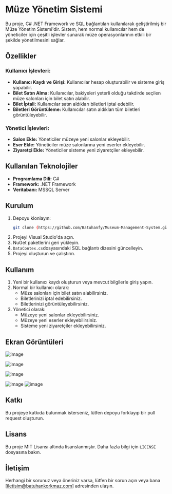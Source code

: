 

# Müze Yönetim Sistemi

Bu proje, C# .NET Framework ve SQL bağlantıları kullanılarak geliştirilmiş bir Müze Yönetim Sistemi'dir. Sistem, hem normal kullanıcılar hem de yöneticiler için çeşitli işlevler sunarak müze operasyonlarının etkili bir şekilde yönetilmesini sağlar.

## Özellikler

### Kullanıcı İşlevleri:
- **Kullanıcı Kaydı ve Girişi:** Kullanıcılar hesap oluşturabilir ve sisteme giriş yapabilir.
- **Bilet Satın Alma:** Kullanıcılar, bakiyeleri yeterli olduğu takdirde seçilen müze salonları için bilet satın alabilir.
- **Bilet İptali:** Kullanıcılar satın aldıkları biletleri iptal edebilir.
- **Biletleri Görüntüleme:** Kullanıcılar satın aldıkları tüm biletleri görüntüleyebilir.

### Yönetici İşlevleri:
- **Salon Ekle:** Yöneticiler müzeye yeni salonlar ekleyebilir.
- **Eser Ekle:** Yöneticiler müze salonlarına yeni eserler ekleyebilir.
- **Ziyaretçi Ekle:** Yöneticiler sisteme yeni ziyaretçiler ekleyebilir.

## Kullanılan Teknolojiler
- **Programlama Dili:** C#
- **Framework:** .NET Framework
- **Veritabanı:**  MSSQL Server

## Kurulum
1. Depoyu klonlayın:
    ```bash
    git clone (https://github.com/Batuhanfy/Museum-Management-System.git)
    ```
2. Projeyi Visual Studio'da açın.
3. NuGet paketlerini geri yükleyin.
4. `DataContex.cs`dosyasındaki SQL bağlantı dizesini güncelleyin.
5. Projeyi oluşturun ve çalıştırın.

## Kullanım
1. Yeni bir kullanıcı kaydı oluşturun veya mevcut bilgilerle giriş yapın.
2. Normal bir kullanıcı olarak:
   - Müze salonları için bilet satın alabilirsiniz.
   - Biletlerinizi iptal edebilirsiniz.
   - Biletlerinizi görüntüleyebilirsiniz.
3. Yönetici olarak:
   - Müzeye yeni salonlar ekleyebilirsiniz.
   - Müzeye yeni eserler ekleyebilirsiniz.
   - Sisteme yeni ziyaretçiler ekleyebilirsiniz.

## Ekran Görüntüleri
![image](https://github.com/user-attachments/assets/c4216206-cf7e-4d6f-ba18-a058926f3449)


![image](https://github.com/user-attachments/assets/bac68cb6-b722-481d-ba29-cd8c88bb5bd5)

![image](https://github.com/user-attachments/assets/3834d003-0665-4bf4-8ec6-e98fe1a8c425)


![image](https://github.com/user-attachments/assets/47fada1d-4425-476d-9994-7bc1c12f35f4)
![image](https://github.com/user-attachments/assets/68dfe0d2-5b52-4c3e-a2b1-e80f11fc3f13)





## Katkı
Bu projeye katkıda bulunmak isterseniz, lütfen depoyu forklayıp bir pull request oluşturun.

## Lisans
Bu proje MIT Lisansı altında lisanslanmıştır. Daha fazla bilgi için `LICENSE` dosyasına bakın.

## İletişim
Herhangi bir sorunuz veya öneriniz varsa, lütfen bir sorun açın veya bana [iletisim@batuhankorkmaz.com] adresinden ulaşın.

